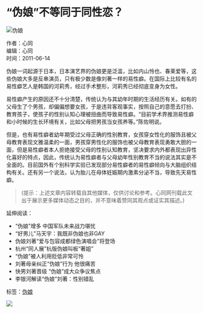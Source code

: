# “伪娘”不等同于同性恋？

![伪娘](https://www.langql.com/1314xtcom/cr640100.gif)

作者：心同  
编辑：心同  
时间：2011-06-14  

伪娘一词起源于日本，日本演艺界的伪娘更是泛滥，比如内山怜也、春莱爱等，这些伪娘大多是反串演员，只有极少数是像刘著一样的易性癖。在国际上比较有名的易性癖艺人是韩国的河莉秀，经过手术整形，河莉秀已经彻底变身为女性。

易性癖产生的原因还不十分清楚，传统认为与其幼年时期的生活经历有关。如有的父母生了个男孩，却偏偏想要女孩，于是违背客观事实，按照自己的意愿去打扮、教育孩子，使孩子的性别认知心理被扭曲而导致易性癖。“目前学术界推测易性癖和小时候的生长环境有关，比如父母把男孩当女孩养等。”陈佐明说。

但是，也有易性癖者幼年期受过父母正确的性别教育，女孩穿女性化的服饰且被父母教育表现文雅温柔的一面，男孩穿男性化的服饰也被父母教育表现勇敢大胆的一面，但是易性癖者本人拒绝接受父母的性别认知教育，坚决要求内外都表现出异性化喜好的特点，因此，传统认为易性癖者与父母幼年性别教育不当的说法其实是不全面的。目前国外有个别科学实验已发现部分易性癖者的易性癖倾向与大脑组织结构有关。还有另一个说法，认为胎儿在母体妊娠期内激素分泌不当，导致先天易性癖。

> (提示：上述文章内容转载自其他媒体，仅供讨论和参考。心同网刊载此文出于展示更多媒体动态之目的，并不意味着赞同其观点或证实其描述。)

延伸阅读：
- “伪娘”增多 中国军队未来战力堪忧
- “好男儿”马天宇：我既非伪娘也非GAY
- 伪娘刘著“爱与包容成都绿色演唱会”将登场
- 杭州“同人展”杭版伪娘叫板“著姐”
- “伪娘”被人利用贬低非常可怜
- 刘著母亲纠正“伪娘”行为 他很痛苦
- 快男刘著晋级 “伪娘”成大众争议焦点
- 李银河解读“伪娘”刘著：性别错乱

标签：[伪娘](https://www.langql.com/tags-%CE%B1%C4%EF-0.html)

![](https://www.langql.com/mcss/images/4_03.png)
<!-- tcd_original_link https://m.1314xt.com/huati/14075_2.html -->
